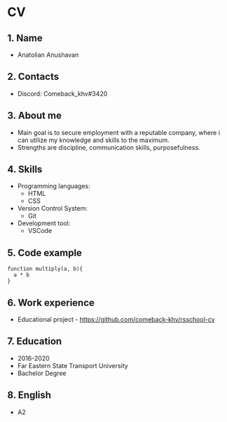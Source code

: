 # CV
## 1. Name
* Anatolian Anushavan
## 2. Contacts
* Discord: Comeback_khv#3420
## 3. About me
* Main goal is to secure employment with a reputable company, where i can utilize my knowledge and skills to the maximum. 
* Strengths are discipline, communication skills, purposefulness.
## 4. Skills
* Programming languages:
  * HTML 
  * CSS
* Version Control System:
  * Git
* Development tool:
  * VSCode
## 5. Code example
    function multiply(a, b){
      a * b
    }
## 6. Work experience
* Educational project - https://github.com/comeback-khv/rsschool-cv
## 7. Education
* 2016-2020
* Far Eastern State Transport University 
* Bachelor Degree
## 8. English
* A2